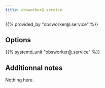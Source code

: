 ```yaml
---
title: obsworker@.service
---
```


{{% provided_by "obsworker@.service" %}}

## Options

{{% systemd_unit "obsworker@.service" %}}

## Additionnal notes

Nothing here.